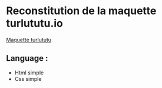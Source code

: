 Reconstitution de la maquette turlututu.io
====


 [Maquette turlututu](https://github.com/becodeorg/CRL-Woods-4.27/blob/main/Assets/turlututu.png)


## Language :
* Html simple
* Css simple
